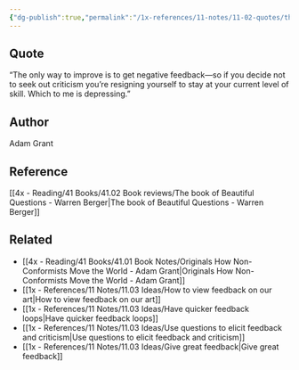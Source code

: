 ```yaml
---
{"dg-publish":true,"permalink":"/1x-references/11-notes/11-02-quotes/the-only-way-to-improve-is-to-get-negative-feedback-adam-grant/","title":"The only way to improve is to get negative feedback - Adam Grant","created":"2024-02-14T20:18:37.606+03:00","updated":"2024-02-14T20:18:37.606+03:00"}
---
```



## Quote
“The only way to improve is to get negative feedback—so if you decide not to seek out criticism you’re resigning yourself to stay at your current level of skill. Which to me is depressing.”

## Author
Adam Grant 

## Reference
[[4x - Reading/41 Books/41.02 Book reviews/The book of Beautiful Questions - Warren Berger\|The book of Beautiful Questions - Warren Berger]]

## Related
- [[4x - Reading/41 Books/41.01 Book Notes/Originals How Non-Conformists Move the World - Adam Grant\|Originals How Non-Conformists Move the World - Adam Grant]]
- [[1x - References/11 Notes/11.03 Ideas/How to view feedback on our art\|How to view feedback on our art]]
- [[1x - References/11 Notes/11.03 Ideas/Have quicker feedback loops\|Have quicker feedback loops]]
- [[1x - References/11 Notes/11.03 Ideas/Use questions to elicit feedback and criticism\|Use questions to elicit feedback and criticism]]
- [[1x - References/11 Notes/11.03 Ideas/Give great feedback\|Give great feedback]]